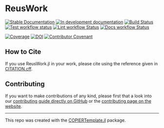 # ReusWork

<!-- This check was disabled because these links don't exist until you push, create documentation, and create your first release -->
<!-- markdown-link-check-disable -->
[![Stable Documentation](https://img.shields.io/badge/docs-stable-blue.svg)](https://abelsiqueira.github.io/ReusWork.jl/stable)
[![In development documentation](https://img.shields.io/badge/docs-dev-blue.svg)](https://abelsiqueira.github.io/ReusWork.jl/dev)
[![Build Status](https://github.com/abelsiqueira/ReusWork.jl/workflows/Test/badge.svg)](https://github.com/abelsiqueira/ReusWork.jl/actions)
[![Test workflow status](https://github.com/abelsiqueira/ReusWork.jl/actions/workflows/Test.yml/badge.svg?branch=main)](https://github.com/abelsiqueira/ReusWork.jl/actions/workflows/Test.yml?query=branch%3Amain)
[![Lint workflow Status](https://github.com/abelsiqueira/ReusWork.jl/actions/workflows/Lint.yml/badge.svg?branch=main)](https://github.com/abelsiqueira/ReusWork.jl/actions/workflows/Lint.yml?query=branch%3Amain)
[![Docs workflow Status](https://github.com/abelsiqueira/ReusWork.jl/actions/workflows/Docs.yml/badge.svg?branch=main)](https://github.com/abelsiqueira/ReusWork.jl/actions/workflows/Docs.yml?query=branch%3Amain)

[![Coverage](https://codecov.io/gh/abelsiqueira/ReusWork.jl/branch/main/graph/badge.svg)](https://codecov.io/gh/abelsiqueira/ReusWork.jl)
[![DOI](https://zenodo.org/badge/DOI/FIXME)](https://doi.org/FIXME)
[![Contributor Covenant](https://img.shields.io/badge/Contributor%20Covenant-2.1-4baaaa.svg)](CODE_OF_CONDUCT.md)

## How to Cite

If you use ReusWork.jl in your work, please cite using the reference given in [CITATION.cff](https://github.com/abelsiqueira/ReusWork.jl/blob/main/CITATION.cff).

## Contributing

If you want to make contributions of any kind, please first that a look into our [contributing guide directly on GitHub](docs/src/90-contributing.md) or the [contributing page on the website](https://abelsiqueira.github.io/ReusWork.jl/dev/contributing/).

---

This repo was created with the [COPIERTemplate.jl](https://github.com/abelsiqueira/COPIERTemplate.jl) package.

